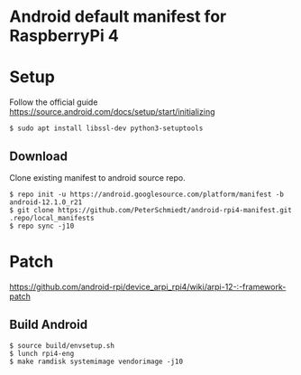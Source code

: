 # Android default manifest for RaspberryPi 4

# Setup

Follow the official guide https://source.android.com/docs/setup/start/initializing

    $ sudo apt install libssl-dev python3-setuptools 

## Download

Clone existing manifest to android source repo.

    $ repo init -u https://android.googlesource.com/platform/manifest -b android-12.1.0_r21
    $ git clone https://github.com/PeterSchmiedt/android-rpi4-manifest.git .repo/local_manifests
    $ repo sync -j10

# Patch

https://github.com/android-rpi/device_arpi_rpi4/wiki/arpi-12-:-framework-patch

## Build Android

    $ source build/envsetup.sh
    $ lunch rpi4-eng
    $ make ramdisk systemimage vendorimage -j10